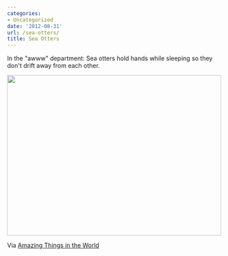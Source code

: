 ```yaml
---
categories:
- Uncategorized
date: '2012-08-31'
url: /sea-otters/
title: Sea Otters
---
```


In the "awww" department: Sea otters hold hands while sleeping so they don't drift away from each other.

<img src="https://gomakethings.com/wp-content/uploads/2012/08/otters-holding-hands.jpg" alt="" title="otters-holding-hands" width="500" height="375" class="aligncenter size-full wp-image-3054" />

Via <a href="https://www.facebook.com/photo.php?fbid=396486177071769&set=a.342434892476898.89335.338077742912613&type=1&permPage=1">Amazing Things in the World</a>